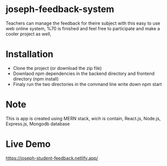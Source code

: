 # joseph-feedback-system
Teachers can manage the feedback for theire subject with this easy to use web online system, %70 is finished and feel free to participate and make a cooler project as well,

# Installation
  
  - Clone the project (or download the zip file)
  - Downlaod npm dependencies in the backend directory and frontend directory (npm install)
  - Finaly run the two directories in the command line write down npm start
  
  
 # Note
 This is app is created using MERN stack, wich is contain, React.js, Node.js, Express.js, Mongodb database
 
 # Live Demo
 https://joseph-student-feedback.netlify.app/
